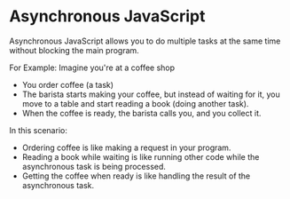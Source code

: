 # Asynchronous JavaScript

Asynchronous JavaScript allows you to do multiple tasks at the same time without blocking the main program.

For Example: Imagine you're at a coffee shop

- You order coffee (a task)
- The barista starts making your coffee, but instead of waiting for it, you move to a table and start reading a book (doing another task).
- When the coffee is ready, the barista calls you, and you collect it.

In this scenario:

- Ordering coffee is like making a request in your program.
- Reading a book while waiting is like running other code while the asynchronous task is being processed.
- Getting the coffee when ready is like handling the result of the asynchronous task.

